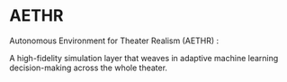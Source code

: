 # AETHR
Autonomous Environment for Theater Realism (AETHR) : 

A high-fidelity simulation layer that weaves in adaptive machine learning decision-making across the whole theater.
